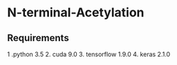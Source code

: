 # N-terminal-Acetylation

## Requirements
1 .python 3.5
2. cuda 9.0
3. tensorflow 1.9.0
4. keras 2.1.0
